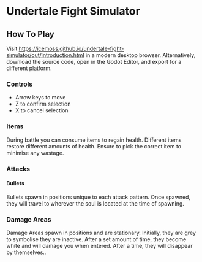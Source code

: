 # Undertale Fight Simulator

## How To Play

Visit https://icemoss.github.io/undertale-fight-simulator/out/introduction.html in a modern desktop browser.
Alternatively, download the source code, open in the Godot Editor, and export for a different platform.

### Controls

- Arrow keys to move
- Z to confirm selection
- X to cancel selection

### Items

During battle you can consume items to regain health. Different items restore different amounts of health. Ensure to pick the correct item to minimise any wastage.

### Attacks

#### Bullets

Bullets spawn in positions unique to each attack pattern. Once spawned, they will travel to wherever the soul is located at the time of spawning.

### Damage Areas

Damage Areas spawn in positions and are stationary. Initially, they are grey to symbolise they are inactive. After a set amount of time, they become white and will damage you when entered. After a time, they will disappear by themselves..
